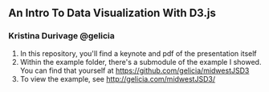 ## An Intro To Data Visualization With D3.js
### Kristina Durivage @gelicia

1. In this repository, you'll find a keynote and pdf of the presentation itself
2. Within the example folder, there's a submodule of the example I showed. You can find that yourself at https://github.com/gelicia/midwestJSD3 
3. To view the example, see http://gelicia.com/midwestJSD3/ 